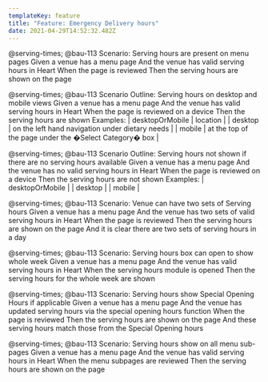 ```yaml
---
templateKey: feature
title: "Feature: Emergency Delivery hours"
date: 2021-04-29T14:52:32.482Z
---
```

@serving-times; @bau-113
Scenario: Serving hours are present on menu pages
Given a venue has a menu page
And the venue has valid serving hours in Heart
When the page is reviewed
Then the serving hours are shown on the page

@serving-times; @bau-113
Scenario Outline: Serving hours on desktop and mobile views
Given a venue has a menu page
And the venue has valid serving hours in Heart
When the page is reviewed on a <desktopOrMobile> device
Then the serving hours are shown <location>
Examples:
| desktopOrMobile | location |
| desktop | on the left hand navigation under dietary needs |
| mobile | at the top of the page under the �Select Category� box |

@serving-times; @bau-113
Scenario Outline: Serving hours not shown if there are no serving hours available
Given a venue has a menu page
And the venue has no valid serving hours in Heart
When the page is reviewed on a <desktopOrMobile> device
Then the serving hours are not shown 
Examples:
| desktopOrMobile |
| desktop |
| mobile |

@serving-times; @bau-113
Scenario: Venue can have two sets of Serving hours
Given a venue has a menu page
And the venue has two sets of valid serving hours in Heart
When the page is reviewed
Then the serving hours are shown on the page
And it is clear there are two sets of serving hours in a day

@serving-times; @bau-113
Scenario: Serving hours box can open to show whole week
Given a venue has a menu page
And the venue has valid serving hours in Heart
When the serving hours module is opened
Then the serving hours for the whole week are shown

@serving-times; @bau-113
Scenario: Serving hours show Special Opening Hours if applicable
Given a venue has a menu page
And the venue has updated serving hours via the special opening hours function
When the page is reviewed
Then the serving hours are shown on the page
And these serving hours match those from the Special Opening hours

@serving-times; @bau-113
Scenario: Serving hours show on all menu sub-pages
Given a venue has a menu page
And the venue has valid serving hours in Heart
When the menu subpages are reviewed
Then the serving hours are shown on the page